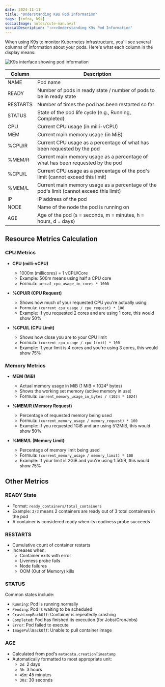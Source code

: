 ```yaml
---
date: 2024-11-11
title: "Understanding K9s Pod Information"
tags: [infra, k9s]
socialImage: notes/cute-man.avif
socialDescription: ":>>>Understanding K9s Pod Information"
---
```


When using K9s to monitor Kubernetes infrastructure, you'll see several columns of information about your pods. Here's what each column in the display means:

![K9s interface showing pod information](/assets/notes/cute-man-working-computer-with-coffee-cartoon-vector-icon-illustration-people-technology-icon-concept-isolated-premium-vector-flat-cartoon-style_138676-3868.avif)

| Column   | Description                                                                             |
| -------- | --------------------------------------------------------------------------------------- |
| NAME     | Pod name                                                                                |
| READY    | Number of pods in ready state / number of pods to be in ready state                     |
| RESTARTS | Number of times the pod has been restarted so far                                       |
| STATUS   | State of the pod life cycle (e.g., Running, Completed)                                  |
| CPU      | Current CPU usage (in milli-vCPU)                                                       |
| MEM      | Current main memory usage (in MiB)                                                      |
| %CPU/R   | Current CPU usage as a percentage of what has been requested by the pod                 |
| %MEM/R   | Current main memory usage as a percentage of what has been requested by the pod         |
| %CPU/L   | Current CPU usage as a percentage of the pod's limit (cannot exceed this limit)         |
| %MEM/L   | Current main memory usage as a percentage of the pod's limit (cannot exceed this limit) |
| IP       | IP address of the pod                                                                   |
| NODE     | Name of the node the pod is running on                                                  |
| AGE      | Age of the pod (s = seconds, m = minutes, h = hours, d = days)                          |


## Resource Metrics Calculation

### CPU Metrics

- **CPU (milli-vCPU)**

  - 1000m (millicores) = 1 vCPU/Core
  - Example: 500m means using half a CPU core
  - Formula: `actual_cpu_usage_in_cores * 1000`

- **%CPU/R (CPU Request)**

  - Shows how much of your requested CPU you're actually using
  - Formula: `(current_cpu_usage / cpu_request) * 100`
  - Example: If you requested 2 cores and are using 1 core, this would show 50%

- **%CPU/L (CPU Limit)**
  - Shows how close you are to your CPU limit
  - Formula: `(current_cpu_usage / cpu_limit) * 100`
  - Example: If your limit is 4 cores and you're using 3 cores, this would show 75%

### Memory Metrics

- **MEM (MiB)**

  - Actual memory usage in MiB (1 MiB = 1024² bytes)
  - Shows the working set memory (active memory in use)
  - Formula: `current_memory_usage_in_bytes / (1024 * 1024)`

- **%MEM/R (Memory Request)**

  - Percentage of requested memory being used
  - Formula: `(current_memory_usage / memory_request) * 100`
  - Example: If you requested 1GiB and are using 512MiB, this would show 50%

- **%MEM/L (Memory Limit)**
  - Percentage of memory limit being used
  - Formula: `(current_memory_usage / memory_limit) * 100`
  - Example: If your limit is 2GiB and you're using 1.5GiB, this would show 75%

## Other Metrics

### READY State

- Format: `ready_containers/total_containers`
- Example: `2/3` means 2 containers are ready out of 3 total containers in the pod
- A container is considered ready when its readiness probe succeeds

### RESTARTS

- Cumulative count of container restarts
- Increases when:
  - Container exits with error
  - Liveness probe fails
  - Node failures
  - OOM (Out of Memory) kills

### STATUS

Common states include:

- `Running`: Pod is running normally
- `Pending`: Pod is waiting to be scheduled
- `CrashLoopBackOff`: Container is repeatedly crashing
- `Completed`: Pod has finished its execution (for Jobs/CronJobs)
- `Error`: Pod failed to execute
- `ImagePullBackOff`: Unable to pull container image

### AGE

- Calculated from pod's `metadata.creationTimestamp`
- Automatically formatted to most appropriate unit:
  - `2d`: 2 days
  - `3h`: 3 hours
  - `45m`: 45 minutes
  - `30s`: 30 seconds
